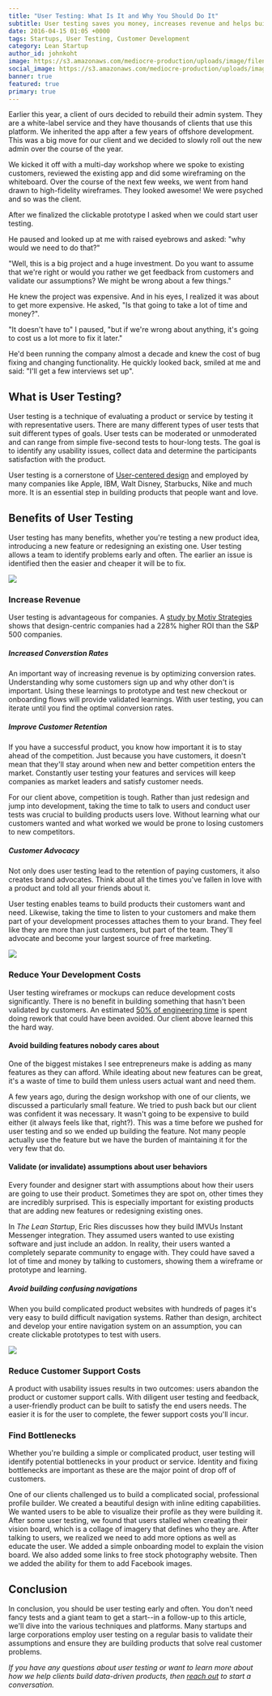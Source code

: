 ```yaml
---
title: "User Testing: What Is It and Why You Should Do It" 
subtitle: User testing saves you money, increases revenue and helps build better products.
date: 2016-04-15 01:05 +0000
tags: Startups, User Testing, Customer Development
category: Lean Startup
author_id: johnkoht
image: https://s3.amazonaws.com/mediocre-production/uploads/image/filename/83/usertesting.jpg
social_image: https://s3.amazonaws.com/mediocre-production/uploads/image/filename/91/usertesting-social.jpg
banner: true
featured: true
primary: true
---
```


Earlier this year, a client of ours decided to rebuild their admin system. They are a white-label service and they have thousands of clients that use this platform. We inherited the app after a few years of offshore development. This was a big move for our client and we decided to slowly roll out the new admin over the course of the year.

We kicked it off with a multi-day workshop where we spoke to existing customers, reviewed the existing app and did some wireframing on the whiteboard. Over the course of the next few weeks, we went from hand drawn to high-fidelity wireframes. They looked awesome! We were psyched and so was the client.

After we finalized the clickable prototype I asked when we could start user testing.

He paused and looked up at me with raised eyebrows and asked: "why would we need to do that?"

"Well, this is a big project and a huge investment. Do you want to assume that we're right or would you rather we get feedback from customers and validate our assumptions? We might be wrong about a few things."

He knew the project was expensive. And in his eyes, I realized it was about to get more expensive. He asked, "Is that going to take a lot of time and money?".

"It doesn't have to" I paused, "but if we're wrong about anything, it's going to cost us a lot more to fix it later."

He'd been running the company almost a decade and knew the cost of bug fixing and changing functionality. He quickly looked back, smiled at me and said: "I'll get a few interviews set up".


## What is User Testing?

User testing is a technique of evaluating a product or service by testing it with representative users. There are many different types of user tests that suit different types of goals. User tests can be moderated or unmoderated and can range from simple five-second tests to hour-long tests. The goal is to identify any usability issues, collect data and determine the participants satisfaction with the product.

User testing is a cornerstone of <a href="https://en.wikipedia.org/wiki/User-centered_design" target="_blank">User-centered design</a> and employed by many companies like Apple, IBM, Walt Disney, Starbucks, Nike and much more. It is an essential step in building products that people want and love.


## Benefits of User Testing

User testing has many benefits, whether you're testing a new product idea, introducing a new feature or redesigning an existing one. User testing allows a team to identify problems early and often. The earlier an issue is identified then the easier and cheaper it will be to fix. 

![](https://s3.amazonaws.com/mediocre-production/uploads/image/filename/88/increaserevenue.jpg)

### Increase Revenue

User testing is advantageous for companies. A <a href="https://hbr.org/2014/04/design-can-drive-exceptional-returns-for-shareholders/" target="_blank">study by Motiv Strategies</a> shows that design-centric companies had a 228% higher ROI than the S&P 500 companies.

##### Increased Converstion Rates

An important way of increasing revenue is by optimizing conversion rates. Understanding why some customers sign up and why other don't is important. Using these learnings to prototype and test new checkout or onboarding flows will provide validated learnings. With user testing, you can iterate until you find the optimal conversion rates.

##### Improve Customer Retention

If you have a successful product, you know how important it is to stay ahead of the competition. Just because you have customers, it doesn't mean that they'll stay around when new and better competition enters the market. Constantly user testing your features and services will keep companies as market leaders and satisfy customer needs.

For our client above, competition is tough. Rather than just redesign and jump into development, taking the time to talk to users and conduct user tests was crucial to building products users love. Without learning what our customers wanted and what worked we would be prone to losing customers to new competitors.

##### Customer Advocacy

Not only does user testing lead to the retention of paying customers, it also creates brand advocates. Think about all the times you've fallen in love with a product and told all your friends about it. 

User testing enables teams to build products their customers want and need. Likewise, taking the time to listen to your customers and make them part of your development processes attaches them to your brand. They feel like they are more than just customers, but part of the team. They'll advocate and become your largest source of free marketing.

![](https://s3.amazonaws.com/mediocre-production/uploads/image/filename/90/reducedevcost.jpg)

### Reduce Your Development Costs

User testing wireframes or mockups can reduce development costs significantly. There is no benefit in building something that hasn't been validated by customers. An estimated <a href="http://www.usability.gov/what-and-why/benefits-of-ucd.html" target="_blank">50% of engineering time</a> is spent doing rework that could have been avoided. Our client above learned this the hard way.

#### Avoid building features nobody cares about
One of the biggest mistakes I see entrepreneurs make is adding as many features as they can afford. While ideating about new features can be great, it's a waste of time to build them unless users actual want and need them. 

A few years ago, during the design workshop with one of our clients, we discussed a particularly small feature. We tried to push back but our client was confident it was necessary. It wasn't going to be expensive to build either (it always feels like that, right?). This was a time before we pushed for user testing and so we ended up building the feature. Not many people actually use the feature but we have the burden of maintaining it for the very few that do.

#### Validate (or invalidate) assumptions about user behaviors

Every founder and designer start with assumptions about how their users are going to use their product. Sometimes they are spot on, other times they are incredibly surprised. This is especially important for existing products that are adding new features or redesigning existing ones. 

In _The Lean Startup_, Eric Ries discusses how they build IMVUs Instant Messenger integration. They assumed users wanted to use existing software and just include an addon. In reality, their users wanted a completely separate community to engage with. They could have saved a lot of time and money by talking to customers, showing them a wireframe or prototype and learning.

##### Avoid building confusing navigations

When you build complicated product websites with hundreds of pages it's very easy to build difficult navigation systems. Rather than design, architect and develop your entire navigation system on an assumption, you can create clickable prototypes to test with users. 

![](https://s3.amazonaws.com/mediocre-production/uploads/image/filename/87/reducesupportcost.jpg)

### Reduce Customer Support Costs

A product with usability issues results in two outcomes: users abandon the product or customer support calls. With diligent user testing and feedback, a user-friendly product can be built to satisfy the end users needs. The easier it is for the user to complete, the fewer support costs you'll incur.

### Find Bottlenecks

Whether you're building a simple or complicated product, user testing will identify potential bottlenecks in your product or service. Identity and fixing bottlenecks are important as these are the major point of drop off of customers.

One of our clients challenged us to build a complicated social, professional profile builder. We created a beautiful design with inline editing capabilities. We wanted users to be able to visualize their profile as they were building it. After some user testing, we found that users stalled when creating their vision board, which is a collage of imagery that defines who they are. After talking to users, we realized we need to add more options as well as educate the user. We added a simple onboarding model to explain the vision board. We also added some links to free stock photography website. Then we added the ability for them to add Facebook images.

## Conclusion

In conclusion, you should be user testing early and often. You don't need fancy tests and a giant team to get a start--in a follow-up to this article, we'll dive into the various techniques and platforms. Many startups and large corporations employ user testing on a regular basis to validate their assumptions and ensure they are building products that solve real customer problems. 

_If you have any questions about user testing or want to learn more about how we help clients build data-driven products, then <a data-toggle="modal" data-planner-button="true" data-planner-source="Blog Post: User Testing Your Product" href="#modal-project-planner">reach out</a> to start a conversation._
